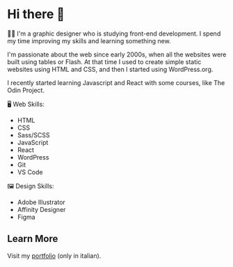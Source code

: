 # Hi there 👋

👩‍💻 I'm a graphic designer who is studying front-end development. I spend my time improving my skills and learning something new.

I'm passionate about the web since early 2000s, when all the websites were built using tables or Flash.
At that time I used to create simple static websites using HTML and CSS, and then I started using WordPress.org.

I recently started learning Javascript and React with some courses, like The Odin Project.

🖥️ Web Skills:
 - HTML
 - CSS
 - Sass/SCSS
 - JavaScript
 - React
 - WordPress
 - Git
 - VS Code
 
 🖼️ Design Skills:
 - Adobe Illustrator
 - Affinity Designer
 - Figma

## Learn More
Visit my [portfolio](https://federicaercole.com/) (only in italian).
